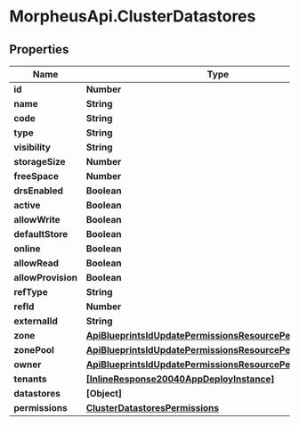 # MorpheusApi.ClusterDatastores

## Properties

Name | Type | Description | Notes
------------ | ------------- | ------------- | -------------
**id** | **Number** |  | [optional] 
**name** | **String** |  | [optional] 
**code** | **String** |  | [optional] 
**type** | **String** |  | [optional] 
**visibility** | **String** |  | [optional] 
**storageSize** | **Number** |  | [optional] 
**freeSpace** | **Number** |  | [optional] 
**drsEnabled** | **Boolean** |  | [optional] 
**active** | **Boolean** |  | [optional] 
**allowWrite** | **Boolean** |  | [optional] 
**defaultStore** | **Boolean** |  | [optional] 
**online** | **Boolean** |  | [optional] 
**allowRead** | **Boolean** |  | [optional] 
**allowProvision** | **Boolean** |  | [optional] 
**refType** | **String** |  | [optional] 
**refId** | **Number** |  | [optional] 
**externalId** | **String** |  | [optional] 
**zone** | [**ApiBlueprintsIdUpdatePermissionsResourcePermissionSites**](ApiBlueprintsIdUpdatePermissionsResourcePermissionSites.md) |  | [optional] 
**zonePool** | [**ApiBlueprintsIdUpdatePermissionsResourcePermissionSites**](ApiBlueprintsIdUpdatePermissionsResourcePermissionSites.md) |  | [optional] 
**owner** | [**ApiBlueprintsIdUpdatePermissionsResourcePermissionSites**](ApiBlueprintsIdUpdatePermissionsResourcePermissionSites.md) |  | [optional] 
**tenants** | [**[InlineResponse20040AppDeployInstance]**](InlineResponse20040AppDeployInstance.md) |  | [optional] 
**datastores** | **[Object]** |  | [optional] 
**permissions** | [**ClusterDatastoresPermissions**](ClusterDatastoresPermissions.md) |  | [optional] 


